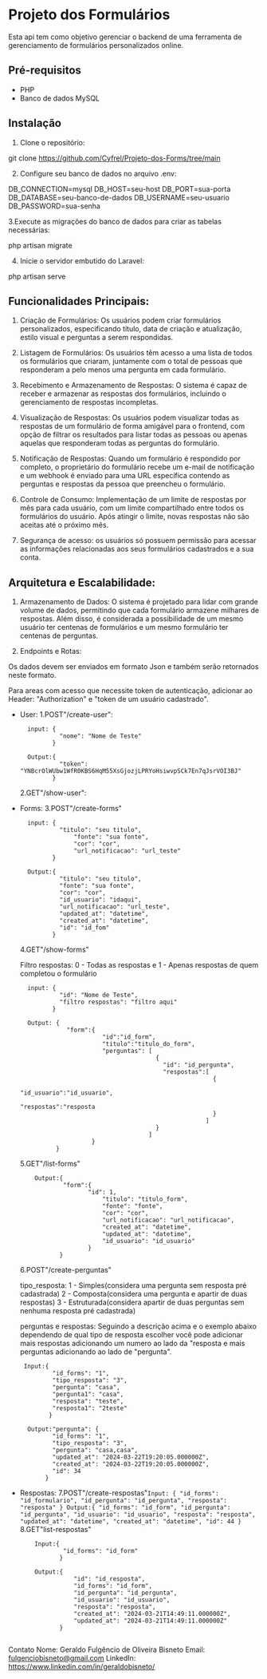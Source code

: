 # Projeto dos Formulários

Esta api tem como objetivo gerenciar o backend de uma ferramenta de gerenciamento de formulários personalizados online.

## Pré-requisitos

- PHP 
- Banco de dados MySQL

## Instalação

1. Clone o repositório:

git clone https://github.com/Cyfrel/Projeto-dos-Forms/tree/main

2. Configure seu banco de dados no arquivo .env:

DB_CONNECTION=mysql
DB_HOST=seu-host
DB_PORT=sua-porta
DB_DATABASE=seu-banco-de-dados
DB_USERNAME=seu-usuario
DB_PASSWORD=sua-senha

3.Execute as migrações do banco de dados para criar as tabelas necessárias:

php artisan migrate

4. Inicie o servidor embutido do Laravel:

php artisan serve

## Funcionalidades Principais:

1. Criação de Formulários: Os usuários podem criar formulários personalizados, especificando título, data de criação e atualização, estilo visual e perguntas a serem respondidas.

2. Listagem de Formulários: Os usuários têm acesso a uma lista de todos os formulários que criaram, juntamente com o total de pessoas que responderam a pelo menos uma pergunta em cada formulário.

3. Recebimento e Armazenamento de Respostas: O sistema é capaz de receber e armazenar as respostas dos formulários, incluindo o gerenciamento de respostas incompletas.

4. Visualização de Respostas: Os usuários podem visualizar todas as respostas de um formulário de forma amigável para o frontend, com opção de filtrar os resultados para listar todas as pessoas ou apenas aquelas que responderam todas as perguntas do formulário.

5. Notificação de Respostas: Quando um formulário é respondido por completo, o proprietário do formulário recebe um e-mail de notificação e um webhook é enviado para uma URL específica contendo as perguntas e respostas da pessoa que preencheu o formulário.

6. Controle de Consumo: Implementação de um limite de respostas por mês para cada usuário, com um limite compartilhado entre todos os formulários do usuário. Após atingir o limite, novas respostas não são aceitas até o próximo mês.

7. Segurança de acesso: os usuários só possuem permissão para acessar as informações relacionadas aos seus formulários cadastrados e a sua conta.


## Arquitetura e Escalabilidade:

1. Armazenamento de Dados: O sistema é projetado para lidar com grande volume de dados, permitindo que cada formulário armazene milhares de respostas.
Além disso, é considerada a possibilidade de um mesmo usuário ter centenas de formulários e um mesmo formulário ter centenas de perguntas.

2. Endpoints e Rotas:

Os dados devem ser enviados em formato Json e também serão retornados neste formato.

Para areas com acesso que necessite token de autenticação, adicionar ao Header: "Authorization" e "token de um usuário cadastrado".

   - User:
     1.POST"/create-user":
     ```
       input: {
              	"nome": "Nome de Teste"
              }

       Output:{
              	"token": "YNBcrOlWUbw1WfR0KBS6HqM55XsGjozjLPRYoHsiwvpSCk7En7qJsrVOI3BJ"
              }
     ```
     2.GET"/show-user":
   
   - Forms:
     3.POST"/create-forms"
     ```
       input: {
              	"titulo": "seu titulo",
            		"fonte": "sua fonte",
            		"cor": "cor",
            	 	"url_notificacao": "url_teste"
              }

       Output:{
                "titulo": "seu titulo",
                "fonte": "sua fonte",
                "cor": "cor",
                "id_usuario": "idaqui",
                "url_notificacao": "url_teste",
                "updated_at": "datetime",
                "created_at": "datetime",
                "id": "id_fom"
              }
        ```
  
     4.GET"/show-forms"

     Filtro respostas: 0 - Todas as respostas e 1 - Apenas respostas de quem completou o formulário

     ```
       input: {
                "id": "Nome de Teste",
                "filtro respostas": "filtro aqui"
              }
     
       Output: {
                  "form":{
                            "id":"id_form",
                            "titulo":"titulo_do_form",
                            "perguntas": [
                                           {
                                             "id": "id_pergunta",
                                             "respostas":[
                                                           {
                                                            "id_usuario":"id_usuario",
                                                            "respostas":"resposta
                                                           }
                                                         ]
                                           }
                                         ]
                         }
               }
     ```
     
     5.GET"/list-forms"
     ```
         Output:{
                 "form":{
                        "id": 1,
                  			"titulo": "titulo_form",
                  			"fonte": "fonte",
                  			"cor": "cor",
                  			"url_notificacao": "url_notificacao",
                  			"created_at": "datetime",
                  			"updated_at": "datetime",
                  			"id_usuario": "id_usuario"
                        }
                }
     ```
     6.POST"/create-perguntas"

     tipo_resposta: 1 - Simples(considera uma pergunta sem resposta pré cadastrada)
                    2 - Composta(considera uma pergunta e apartir de duas respostas)
                    3 - Estruturada(considera apartir de duas perguntas sem nenhuma resposta pré cadastrada)

     perguntas e respostas: Seguindo a descrição acima e o exemplo abaixo dependendo de qual tipo de resposta escolher você pode adicionar mais respostas adicionando um numero ao lado da "resposta e mais perguntas adicionando ao lado de "pergunta".

          Input:{
                  "id_forms": "1",
                  "tipo_resposta": "3",
                  "pergunta": "casa",
                  "pergunta1": "casa",
                  "resposta": "teste",
                  "resposta1": "2teste"
                 }

           Output:"pergunta": {
                  "id_forms": "1",
                  "tipo_resposta": "3",
                  "pergunta": "casa,casa",
                  "updated_at": "2024-03-22T19:20:05.000000Z",
                  "created_at": "2024-03-22T19:20:05.000000Z",
                  "id": 34
                }
   
     
   - Respostas:
     7.POST"/create-respostas"```
           Input: {
                		"id_forms": "id_formulario",
                		"id_pergunta": "id_pergunta",
                		"resposta": "resposta"
                	}
           Output:{
                  	"id_forms": "id_form",
                  	"id_pergunta": "id_pergunta",
                  	"id_usuario": "id_usuario",
                  	"resposta": "resposta",
                  	"updated_at": "datetime",
                  	"created_at": "datetime",
                  	"id": 44
                  }
         ```
     8.GET"list-respostas"
     ```
         Input:{
                 "id_forms": "id_form"
                }

         Output:{
              		"id": "id_resposta",
              		"id_forms": "id_form",
              		"id_pergunta": "id_pergunta",
              		"id_usuario": "id_usuario",
              		"resposta": "resposta",
              		"created_at": "2024-03-21T14:49:11.000000Z",
              		"updated_at": "2024-03-21T14:49:11.000000Z"
              	}
   

Contato
Nome: Geraldo Fulgêncio de Oliveira Bisneto
Email: fulgenciobisneto@gmail.com
LinkedIn: https://www.linkedin.com/in/geraldobisneto/
